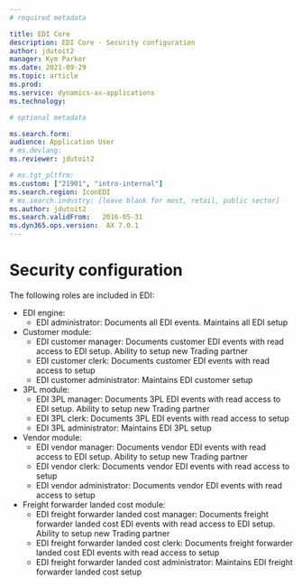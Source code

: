 ```yaml
---
# required metadata

title: EDI Core
description: EDI Core - Security configuration
author: jdutoit2
manager: Kym Parker
ms.date: 2021-09-29
ms.topic: article
ms.prod: 
ms.service: dynamics-ax-applications
ms.technology: 

# optional metadata

ms.search.form:  
audience: Application User
# ms.devlang: 
ms.reviewer: jdutoit2

# ms.tgt_pltfrm: 
ms.custom: ["21901", "intro-internal"]
ms.search.region: IconEDI
# ms.search.industry: [leave blank for most, retail, public sector]
ms.author: jdutoit2
ms.search.validFrom:   2016-05-31
ms.dyn365.ops.version:  AX 7.0.1
---
```


# Security configuration

The following roles are included in EDI:
- EDI engine:
  - EDI administrator: Documents all EDI events. Maintains all EDI setup
- Customer module:
  - EDI customer manager: Documents customer EDI events with read access to EDI setup. Ability to setup new Trading partner
  - EDI customer clerk: Documents customer EDI events with read access to setup
  - EDI customer administrator: Maintains EDI customer setup
- 3PL module:
  - EDI 3PL manager: Documents 3PL EDI events with read access to EDI setup. Ability to setup new Trading partner
  - EDI 3PL clerk: Documents 3PL EDI events with read access to setup
  - EDI 3PL administrator: Maintains EDI 3PL setup
- Vendor module:
  - EDI vendor manager: Documents vendor EDI events with read access to EDI setup. Ability to setup new Trading partner
  - EDI vendor clerk: Documents vendor EDI events with read access to setup
  - EDI vendor administrator: Documents vendor EDI events with read access to setup
- Freight forwarder landed cost module:
  - EDI freight forwarder landed cost manager: Documents freight forwarder landed cost EDI events with read access to EDI setup. Ability to setup new Trading partner
  - EDI freight forwarder landed cost clerk: Documents freight forwarder landed cost EDI events with read access to setup
  - EDI freight forwarder landed cost administrator: Maintains EDI freight forwarder landed cost setup
